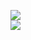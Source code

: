 [![](https://img.shields.io/badge/Made%20With-Github%20Spray-lightgrey.svg?style=for-the-badge&logo=github)](https://github.com/Annihil/github-spray#26191)  
[![](https://i.imgur.com/2DrTn0Z.gif)](https://github.com/Annihil/github-spray)